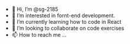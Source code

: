 - 👋 Hi, I’m @sg-2185
- 👀 I’m interested in fornt-end development.
- 🌱 I’m currently learning how to code in React
- 💞️ I’m looking to collaborate on code exercises
- 📫 How to reach me ...

<!---
sg-2185/sg-2185 is a ✨ special ✨ repository because its `README.md` (this file) appears on your GitHub profile.
You can click the Preview link to take a look at your changes.
--->
